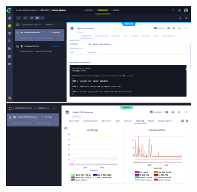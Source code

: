 ![retrive_pipeline_clearml](retrive_pipeline_clearml.png)
![Fintuning_clearml](Fintuning_clearml.png)
